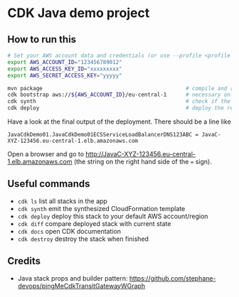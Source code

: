 # CDK Java demo project

## How to run this

```bash
# Set your AWS account data and credentials (or use --profile <profile name> later in the cdk calls):
export AWS_ACCOUNT_ID="123456789012"
export AWS_ACCESS_KEY_ID="xxxxxxxxx"
export AWS_SECRET_ACCESS_KEY="yyyyy"

mvn package                                             # compile and run tests
cdk bootstrap aws://${AWS_ACCOUNT_ID}/eu-central-1      # necessary only once
cdk synth                                               # check if the code is understood by the CDK
cdk deploy                                              # deploy the resources to your AWS account
```

Have a look at the final output of the deployment. There should be a line like
```
JavaCdkDemo01.JavaCdkDemo01ECSServiceLoadBalancerDNS123ABC = JavaC-XYZ-123456.eu-central-1.elb.amazonaws.com
```
Open a browser and go to http://JavaC-XYZ-123456.eu-central-1.elb.amazonaws.com (the string on the right hand side of the `=` sign).

## Useful commands

 * `cdk ls` list all stacks in the app
 * `cdk synth` emit the synthesized CloudFormation template
 * `cdk deploy` deploy this stack to your default AWS account/region
 * `cdk diff` compare deployed stack with current state
 * `cdk docs` open CDK documentation
 * `cdk destroy` destroy the stack when finished

## Credits

* Java stack props and builder pattern: https://github.com/stephane-devops/pingMeCdkTransitGatewayWGraph
